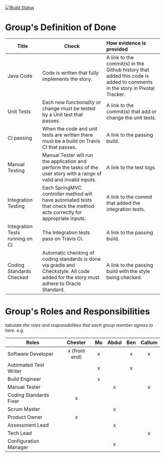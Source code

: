 [![Build Status](https://travis-ci.com/UOL-CS/co2015-1819-group-10.svg?token=aaC2WVezE9hggcFYgsbg&branch=master)](https://travis-ci.com/UOL-CS/co2015-1819-group-10)

# Group's Definition of Done
 Title       | Check                                                                            | How evidence is provided                                                                                                 |
| -----       | -------------                                                                    | :-------------                                                                                                          |
| Java Code   | Code is written that fully implements the story.                                  | A link to the commit(s) in the Github history that added this code is added to comments in the story in Pivotal Tracker. |
| Unit Tests | Each new functionality or change must be tested by a Unit test that passes. | A link to the commit(s) that add or change the unit tests.                                                                |
| CI passing  | When the code and unit tests are written there must be a build on Travis CI that passes. | A link to the passing build.|
| Manual Testing  |Manual Tester will run the application and perform the tasks of the user story with a range of valid and invalid inputs. | A link to the test logs.|
|Integration Testing | Each SpringMVC controller method will have automated tests that check the method acts correctly for appropriate inputs. |A link to the commit that added the integration tests.
|Integration Tests running on CI|The Integration tests pass on Travis CI. | A link to the passing build. |
|Coding Standards Checked|Automatic checking of coding standards is done via gradle and Checkstyle. All code added for the story must adhere to Oracle Standard. |A link to the passing build with the style being checked.|


# Group's Roles and Responsibilities

_tabulate the roles and responsibilities that each group member agrees to here. e.g._

| Roles                  |    Chester    | Mo | Abdul | Ben | Callum |
|------------------------|:-------------:|:--:|:-----:|:---:|:------:|
| Software Developer     | x (front end) |  x |       |  x  |    x   |
| Automated Test Writer  |               |  x |       |  x  |        |
| Build Engineer         |               |  x |       |     |        |
| Manual Tester          |               |    |   x   |     |    x   |
| Coding Standards Fixer |       x       |    |       |     |        |
| Scrum Master           |               |    |   x   |     |        |
| Product Owner          |       x       |    |       |     |        |
| Assessment Lead        |               |    |   x   |     |        |
| Tech Lead              |               |    |       |     |    x   |
| Configuration Manager  |               |    |   x   |     |        |
